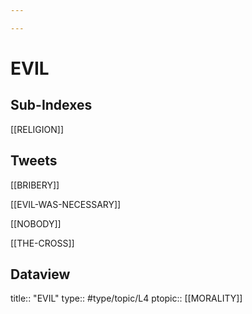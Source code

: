 ```yaml
---

---
```

# EVIL
## Sub-Indexes
[[RELIGION]]

## Tweets
[[BRIBERY]]

[[EVIL-WAS-NECESSARY]]

[[NOBODY]]

[[THE-CROSS]]

## Dataview
title:: "EVIL"
type:: #type/topic/L4
ptopic:: [[MORALITY]]
